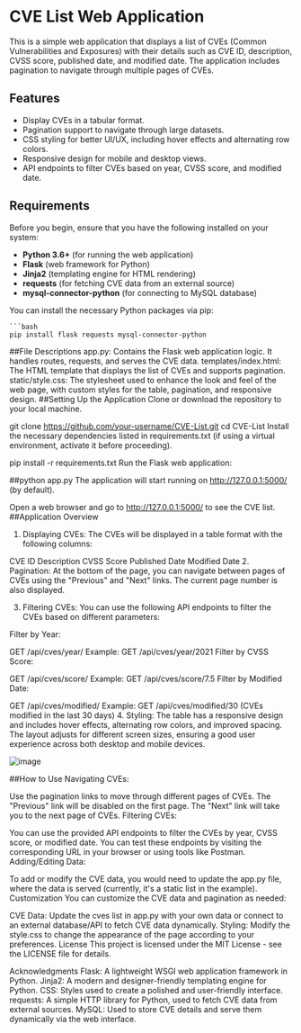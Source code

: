 # CVE List Web Application

This is a simple web application that displays a list of CVEs (Common Vulnerabilities and Exposures) with their details such as CVE ID, description, CVSS score, published date, and modified date. The application includes pagination to navigate through multiple pages of CVEs.

## Features

- Display CVEs in a tabular format.
- Pagination support to navigate through large datasets.
- CSS styling for better UI/UX, including hover effects and alternating row colors.
- Responsive design for mobile and desktop views.
- API endpoints to filter CVEs based on year, CVSS score, and modified date.

## Requirements

Before you begin, ensure that you have the following installed on your system:

- **Python 3.6+** (for running the web application)
- **Flask** (web framework for Python)
- **Jinja2** (templating engine for HTML rendering)
- **requests** (for fetching CVE data from an external source)
- **mysql-connector-python** (for connecting to MySQL database)

You can install the necessary Python packages via pip:

    ```bash
    pip install flask requests mysql-connector-python

##File Descriptions
app.py: Contains the Flask web application logic. It handles routes, requests, and serves the CVE data.
templates/index.html: The HTML template that displays the list of CVEs and supports pagination.
static/style.css: The stylesheet used to enhance the look and feel of the web page, with custom styles for the table, pagination, and responsive design.
##Setting Up the Application
Clone or download the repository to your local machine.

git clone https://github.com/your-username/CVE-List.git
cd CVE-List
Install the necessary dependencies listed in requirements.txt (if using a virtual environment, activate it before proceeding).

pip install -r requirements.txt
Run the Flask web application:

##python app.py
The application will start running on http://127.0.0.1:5000/ (by default).

Open a web browser and go to http://127.0.0.1:5000/ to see the CVE list.
##Application Overview
1. Displaying CVEs:
The CVEs will be displayed in a table format with the following columns:

CVE ID
Description
CVSS Score
Published Date
Modified Date
2. Pagination:
At the bottom of the page, you can navigate between pages of CVEs using the "Previous" and "Next" links. The current page number is also displayed.

3. Filtering CVEs:
You can use the following API endpoints to filter the CVEs based on different parameters:

Filter by Year:

GET /api/cves/year/<year>
Example: GET /api/cves/year/2021
Filter by CVSS Score:

GET /api/cves/score/<score>
Example: GET /api/cves/score/7.5
Filter by Modified Date:

GET /api/cves/modified/<days>
Example: GET /api/cves/modified/30 (CVEs modified in the last 30 days)
4. Styling:
The table has a responsive design and includes hover effects, alternating row colors, and improved spacing. The layout adjusts for different screen sizes, ensuring a good user experience across both desktop and mobile devices.

![image](https://github.com/user-attachments/assets/8ba1bdf3-2707-4c35-98ef-11b5478e5a76)

##How to Use
Navigating CVEs:

Use the pagination links to move through different pages of CVEs.
The "Previous" link will be disabled on the first page.
The "Next" link will take you to the next page of CVEs.
Filtering CVEs:

You can use the provided API endpoints to filter the CVEs by year, CVSS score, or modified date.
You can test these endpoints by visiting the corresponding URL in your browser or using tools like Postman.
Adding/Editing Data:

To add or modify the CVE data, you would need to update the app.py file, where the data is served (currently, it's a static list in the example).
Customization
You can customize the CVE data and pagination as needed:

CVE Data: Update the cves list in app.py with your own data or connect to an external database/API to fetch CVE data dynamically.
Styling: Modify the style.css to change the appearance of the page according to your preferences.
License
This project is licensed under the MIT License - see the LICENSE file for details.

Acknowledgments
Flask: A lightweight WSGI web application framework in Python.
Jinja2: A modern and designer-friendly templating engine for Python.
CSS: Styles used to create a polished and user-friendly interface.
requests: A simple HTTP library for Python, used to fetch CVE data from external sources.
MySQL: Used to store CVE details and serve them dynamically via the web interface.
